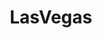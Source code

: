---
title: LasVegas
crosslinks:
- vegaslocals
- autotldr
- livven
- magicTCG
- pussypassdenied
- vegastrees
- Tweaks4Cydia
- OldSchoolCool
- incest
---